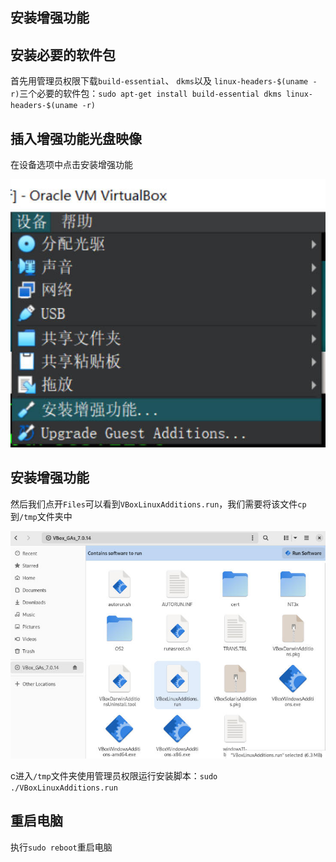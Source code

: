 安装增强功能
------

安装必要的软件包
--------

首先用管理员权限下载`build-essential`、 `dkms`以及 `linux-headers-$(uname -r)`三个必要的软件包：`sudo apt-get install build-essential dkms linux-headers-$(uname -r)`

插入增强功能光盘映像
----------

在设备选项中点击安装增强功能

![img](https://github.com/dreamyunight/dreamyunight.github.io/blob/main/backup/resources/image.jpg?raw=true)

安装增强功能
------

然后我们点开`Files`可以看到`VBoxLinuxAdditions.run`，我们需要将该文件`cp`到`/tmp`文件夹中

![img](https://github.com/dreamyunight/dreamyunight.github.io/blob/main/backup/resources/VBoxLinuxAdditions.jpg?raw=true)

c进入`/tmp`文件夹使用管理员权限运行安装脚本：`sudo ./VBoxLinuxAdditions.run`

重启电脑
----

执行`sudo reboot`重启电脑